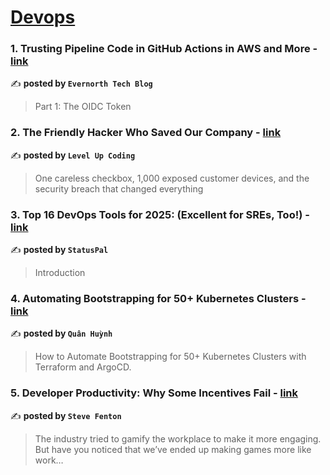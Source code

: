 
<h1><a href=https://medium.com/tag/devops/recommended target="_blank" rel="noopener noreferrer">Devops</a></h1>
<h3>1. Trusting Pipeline Code in GitHub Actions in AWS and More - <a href="https://medium.com/@evernorthtech/trusting-pipeline-code-in-github-actions-in-aws-and-more-2238bc036158" target="_blank" rel="noopener noreferrer">link</a></h3>

✍️ **posted by `Evernorth Tech Blog`**

<blockquote>Part 1: The OIDC Token</blockquote>

<h3>2. The Friendly Hacker Who Saved Our Company - <a href="https://medium.com/gitconnected/the-friendly-hacker-who-saved-our-company-d355c28af1e8" target="_blank" rel="noopener noreferrer">link</a></h3>

✍️ **posted by `Level Up Coding`**

<blockquote>One careless checkbox, 1,000 exposed customer devices, and the security breach that changed everything</blockquote>

<h3>3. Top 16 DevOps Tools for 2025: (Excellent for SREs, Too!) - <a href="https://medium.com/statuspal/top-16-devops-tools-for-2025-excellent-for-sres-too-c05cce8d648e" target="_blank" rel="noopener noreferrer">link</a></h3>

✍️ **posted by `StatusPal`**

<blockquote>Introduction</blockquote>

<h3>4. Automating Bootstrapping for 50+ Kubernetes Clusters - <a href="https://medium.com/@hmquan08011996/automating-bootstrapping-for-50-kubernetes-clusters-a345f518aa88" target="_blank" rel="noopener noreferrer">link</a></h3>

✍️ **posted by `Quân Huỳnh`**

<blockquote>How to Automate Bootstrapping for 50+ Kubernetes Clusters with Terraform and ArgoCD.</blockquote>

<h3>5. Developer Productivity: Why Some Incentives Fail - <a href="https://medium.com/@steve.fenton/developer-productivity-why-some-incentives-fail-d3e32ac6528b" target="_blank" rel="noopener noreferrer">link</a></h3>

✍️ **posted by `Steve Fenton`**

<blockquote>The industry tried to gamify the workplace to make it more engaging. But have you noticed that we’ve ended up making games more like work…</blockquote>

